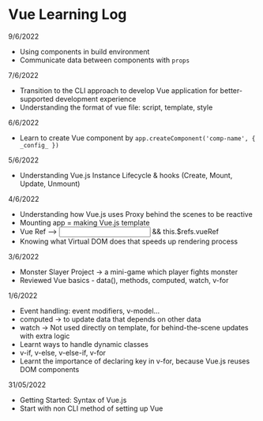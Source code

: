# Vue Learning Log
9/6/2022
- Using components in build environment
- Communicate data between components with ```props```

7/6/2022
- Transition to the CLI approach to develop Vue application for better-supported development experience
- Understanding the format of vue file: script, template, style


6/6/2022
- Learn to create Vue component by ```app.createComponent('comp-name', { _config_ })```

5/6/2022
- Understanding Vue.js Instance Lifecycle & hooks (Create, Mount, Update, Unmount)

4/6/2022
- Understanding how Vue.js uses Proxy behind the scenes to be reactive
- Mounting app = making Vue.js template
- Vue Ref --> <input ref='vueRef' /> && this.$refs.vueRef
- Knowing what Virtual DOM does that speeds up rendering process

3/6/2022
- Monster Slayer Project -> a mini-game which player fights monster
- Reviewed Vue basics - data(), methods, computed, watch, v-for

1/6/2022
- Event handling: event modifiers, v-model...
- computed -> to update data that depends on other data
- watch -> Not used directly on template, for behind-the-scene updates with extra logic
- Learnt ways to handle dynamic classes
- v-if, v-else, v-else-if, v-for
- Learnt the importance of declaring key in v-for, because Vue.js reuses DOM components

31/05/2022
- Getting Started: Syntax of Vue.js
- Start with non CLI method of setting up Vue